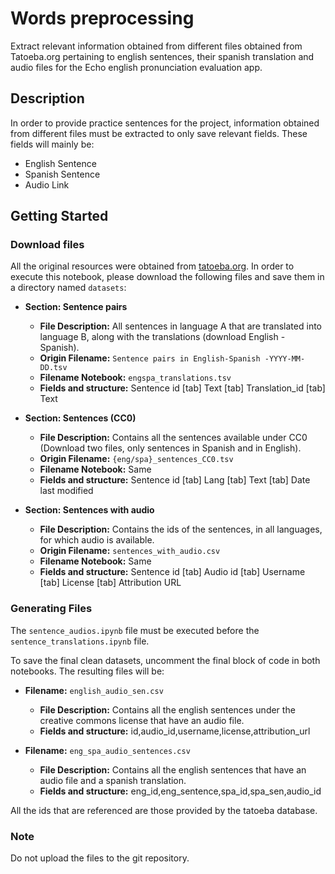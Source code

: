 # Words preprocessing

Extract relevant information obtained from different files obtained from Tatoeba.org pertaining to english sentences, their spanish translation and audio files for the Echo english pronunciation evaluation app. 

## Description

In order to provide practice sentences for the project, information obtained from different files must be extracted to only save relevant fields. These fields will mainly be:
- English Sentence
- Spanish Sentence
- Audio Link

## Getting Started

###  Download files

All the original resources were obtained from [tatoeba.org](https://tatoeba.org/en/downloads). In order to execute this notebook, please download the following files and save them in a directory named `datasets`:

- **Section: Sentence pairs**

  - **File Description:** All sentences in language A that are translated into language B, along with the translations (download English - Spanish).
  - **Origin Filename:** `Sentence pairs in English-Spanish -YYYY-MM-DD.tsv`
  - **Filename Notebook:** `engspa_translations.tsv`
  - **Fields and structure:** Sentence id [tab] Text [tab] Translation_id [tab] Text

- **Section: Sentences (CC0)**

  - **File Description:** Contains all the sentences available under CC0 (Download two files, only sentences in Spanish and in English).
  - **Origin Filename:** `{eng/spa}_sentences_CC0.tsv`
  - **Filename Notebook:** Same
  - **Fields and structure:** Sentence id [tab] Lang [tab] Text [tab] Date last modified

- **Section: Sentences with audio**

  - **File Description:** Contains the ids of the sentences, in all languages, for which audio is available.
  - **Origin Filename:** `sentences_with_audio.csv`
  - **Filename Notebook:** Same
  - **Fields and structure:** Sentence id [tab] Audio id [tab] Username [tab] License [tab] Attribution URL

###  Generating Files

The `sentence_audios.ipynb` file must be executed before the `sentence_translations.ipynb` file. 

To save the final clean datasets, uncomment the final block of code in both notebooks. The resulting files will be:

- **Filename:** `english_audio_sen.csv`

  - **File Description:** Contains all the english sentences under the creative commons license that have an audio file. 
  - **Fields and structure:** id,audio_id,username,license,attribution_url

- **Filename:** `eng_spa_audio_sentences.csv`

  - **File Description:** Contains all the english sentences that have an audio file and a spanish translation. 
  - **Fields and structure:** eng_id,eng_sentence,spa_id,spa_sen,audio_id

All the ids that are referenced are those provided by the tatoeba database.

###  Note
Do not upload the files to the git repository.